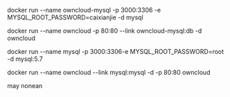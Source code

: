 docker run --name owncloud-mysql -p 3000:3306 -e MYSQL\_ROOT\_PASSWORD=caixianjie -d mysql

docker run --name owncloud -p 80:80 --link owncloud-mysql:db -d  owncloud




docker run --name mysql -p 3000:3306-e MYSQL_ROOT_PASSWORD=root -d mysql:5.7

docker run --name owncloud --link mysql:mysql -d -p 80:80 owncloud


may nonean